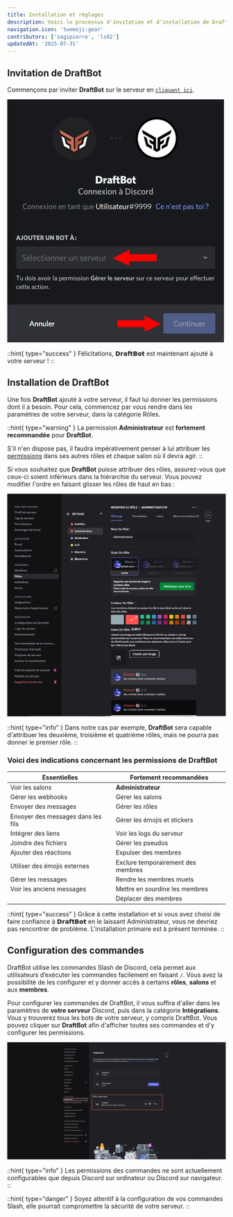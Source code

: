 ```yaml
---
title: Installation et réglages
description: Voici le processus d'invitation et d'installation de DraftBot.
navigation.icon: 'twemoji:gear'
contributors: ['sagipierre', 'ls62']
updatedAt: '2025-07-31'
---
```


## Invitation de DraftBot

Commençons par inviter **DraftBot** sur le serveur en [`cliquant ici`](/invite).

![Connectez-vous si nécessaire puis choisissez votre serveur. Enfin, cliquez sur « Autoriser ».](./assets/installation/add.jpg)

::hint{ type="success" }
  Félicitations, 𝗗𝗿𝗮𝗳𝘁𝗕𝗼𝘁 est maintenant ajouté à votre serveur !
::

## Installation de DraftBot

Une fois **DraftBot** ajouté à votre serveur, il faut lui donner les permissions dont il a besoin. Pour cela, commencez par vous rendre dans les paramètres de votre serveur, dans la catégorie Rôles.

::hint{ type="warning" }
  La permission **Administrateur**  est **fortement recommandée** pour **DraftBot**.

  S'il n'en dispose pas, il faudra impérativement penser à lui attribuer les [permissions](#voici-des-indications-concernant-les-permissions-de-draftbot) dans ses autres rôles et chaque salon où il devra agir.
::

Si vous souhaitez que **DraftBot** puisse attribuer des rôles, assurez-vous que ceux-ci soient inférieurs dans la hiérarchie du serveur. Vous pouvez modifier l'ordre en faisant glisser les rôles de haut en bas :

![DraftBot est positionné au-dessus du rôle Administrateur dans la hiérarchie des rôles.](./assets/installation/role.png)

::hint{ type="info" }
  Dans notre cas par exemple, **DraftBot** sera capable d'attribuer les deuxième, troisième et quatrième rôles, mais ne pourra pas donner le premier rôle.
::

### Voici des indications concernant les permissions de DraftBot

| Essentielles | Fortement recommandées |
|--------------|------------------------|
| Voir les salons | **Administrateur** |
| Gérer les webhooks | Gérer les salons |
| Envoyer des messages | Gérer les rôles |
| Envoyer des messages dans les fils | Gérer les émojis et stickers |
| Intégrer des liens | Voir les logs du serveur |
| Joindre des fichiers | Gérer les pseudos |
| Ajouter des réactions | Expulser des membres |
| Utiliser des émojis externes | Exclure temporairement des membres |
| Gérer les messages | Rendre les membres muets |
| Voir les anciens messages | Mettre en sourdine les membres |
|  | Déplacer des membres |

::hint{ type="success" }
  Grâce à cette installation et si vous avez choisi de faire confiance à 𝗗𝗿𝗮𝗳𝘁𝗕𝗼𝘁 en le laissant Administrateur, vous ne devriez pas rencontrer de problème. L'installation primaire est à présent terminée.
::


## Configuration des commandes
DraftBot utilise les commandes Slash de Discord, cela permet aux utilisateurs d’exécuter les commandes facilement en faisant `/`. Vous avez la possibilité de les configurer et y donner accès à certains **rôles**, **salons** et aux **membres**.

Pour configurer les commandes de DraftBot, il vous suffira d'aller dans les paramètres de **votre serveur** Discord, puis dans la catégorie **Intégrations**. Vous y trouverez tous les bots de votre serveur, y compris DraftBot. Vous pouvez cliquer sur **DraftBot** afin d'afficher toutes ses commandes et d'y configurer les permissions.

![Aperçu de la page integrations](./assets/installation/preview_integrations.png)

::hint{ type="info" }
  Les permissions des commandes ne sont actuellement configurables que depuis Discord sur ordinateur ou Discord sur navigateur.
::

::hint{ type="danger" }
  Soyez attentif à la configuration de vos commandes Slash, elle pourrait compromettre la sécurité de votre serveur.
::

